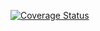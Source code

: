[![Coverage Status](https://coveralls.io/repos/github/tmazyrko/IS219_calculator/badge.svg?branch=master)](https://coveralls.io/github/tmazyrko/IS219_calculator?branch=master)
